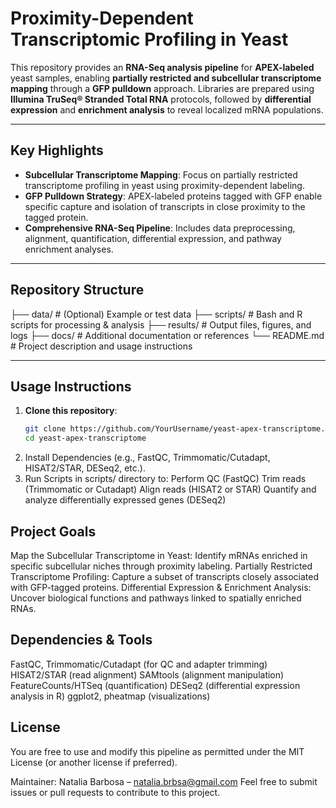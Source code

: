 # Proximity-Dependent Transcriptomic Profiling in Yeast

This repository provides an **RNA-Seq analysis pipeline** for **APEX-labeled** yeast samples, enabling **partially restricted and subcellular transcriptome mapping** through a **GFP pulldown** approach. Libraries are prepared using **Illumina TruSeq® Stranded Total RNA** protocols, followed by **differential expression** and **enrichment analysis** to reveal localized mRNA populations.

---

## **Key Highlights**
- **Subcellular Transcriptome Mapping**: Focus on partially restricted transcriptome profiling in yeast using proximity-dependent labeling.  
- **GFP Pulldown Strategy**: APEX-labeled proteins tagged with GFP enable specific capture and isolation of transcripts in close proximity to the tagged protein.  
- **Comprehensive RNA-Seq Pipeline**: Includes data preprocessing, alignment, quantification, differential expression, and pathway enrichment analyses.

---

## **Repository Structure**
├── data/ # (Optional) Example or test data 
├── scripts/ # Bash and R scripts for processing & analysis 
├── results/ # Output files, figures, and logs 
├── docs/ # Additional documentation or references 
└── README.md # Project description and usage instructions


---

## **Usage Instructions**
1. **Clone this repository**:
   ```bash
   git clone https://github.com/YourUsername/yeast-apex-transcriptome.git
   cd yeast-apex-transcriptome
2. Install Dependencies (e.g., FastQC, Trimmomatic/Cutadapt, HISAT2/STAR, DESeq2, etc.).
3. Run Scripts in scripts/ directory to:
Perform QC (FastQC)
Trim reads (Trimmomatic or Cutadapt)
Align reads (HISAT2 or STAR)
Quantify and analyze differentially expressed genes (DESeq2)


## Project Goals

Map the Subcellular Transcriptome in Yeast: Identify mRNAs enriched in specific subcellular niches through proximity labeling.
Partially Restricted Transcriptome Profiling: Capture a subset of transcripts closely associated with GFP-tagged proteins.
Differential Expression & Enrichment Analysis: Uncover biological functions and pathways linked to spatially enriched RNAs.

## Dependencies & Tools

FastQC, Trimmomatic/Cutadapt (for QC and adapter trimming)
HISAT2/STAR (read alignment)
SAMtools (alignment manipulation)
FeatureCounts/HTSeq (quantification)
DESeq2 (differential expression analysis in R)
ggplot2, pheatmap (visualizations)


## License

You are free to use and modify this pipeline as permitted under the MIT License (or another license if preferred).

Maintainer: Natalia Barbosa – natalia.brbsa@gmail.com
Feel free to submit issues or pull requests to contribute to this project.
